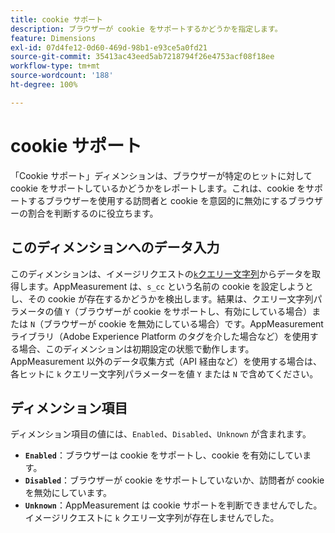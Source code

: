 ```yaml
---
title: cookie サポート
description: ブラウザーが cookie をサポートするかどうかを指定します。
feature: Dimensions
exl-id: 07d4fe12-0d60-469d-98b1-e93ce5a0fd21
source-git-commit: 35413ac43eed5ab7218794f26e4753acf08f18ee
workflow-type: tm+mt
source-wordcount: '188'
ht-degree: 100%

---
```


# cookie サポート

「Cookie サポート」ディメンションは、ブラウザーが特定のヒットに対して cookie をサポートしているかどうかをレポートします。これは、cookie をサポートするブラウザーを使用する訪問者と cookie を意図的に無効にするブラウザーの割合を判断するのに役立ちます。

## このディメンションへのデータ入力

このディメンションは、イメージリクエストの[`k`クエリー文字列](/help/implement/validate/query-parameters.md)からデータを取得します。AppMeasurement は、`s_cc` という名前の cookie を設定しようとし、その cookie が存在するかどうかを検出します。結果は、クエリー文字列パラメータの値 `Y`（ブラウザーが cookie をサポートし、有効にしている場合）または `N`（ブラウザーが cookie を無効にしている場合）です。AppMeasurement ライブラリ（Adobe Experience Platform のタグを介した場合など）を使用する場合、このディメンションは初期設定の状態で動作します。AppMeasurement 以外のデータ収集方式（API 経由など）を使用する場合は、各ヒットに `k` クエリー文字列パラメーターを値 `Y` または `N` で含めてください。

## ディメンション項目

ディメンション項目の値には、`Enabled`、`Disabled`、`Unknown` が含まれます。

* **`Enabled`**：ブラウザーは cookie をサポートし、cookie を有効にしています。
* **`Disabled`**：ブラウザーが cookie をサポートしていないか、訪問者が cookie を無効にしています。
* **`Unknown`**：AppMeasurement は cookie サポートを判断できませんでした。イメージリクエストに `k` クエリー文字列が存在しませんでした。
